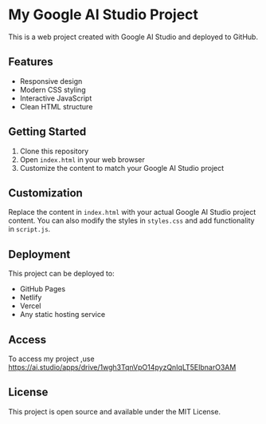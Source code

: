# My Google AI Studio Project

This is a web project created with Google AI Studio and deployed to GitHub.

## Features

- Responsive design
- Modern CSS styling
- Interactive JavaScript
- Clean HTML structure

## Getting Started

1. Clone this repository
2. Open `index.html` in your web browser
3. Customize the content to match your Google AI Studio project

## Customization

Replace the content in `index.html` with your actual Google AI Studio project content. You can also modify the styles in `styles.css` and add functionality in `script.js`.

## Deployment

This project can be deployed to:
- GitHub Pages
- Netlify
- Vercel
- Any static hosting service

## Access
To access my project ,use https://ai.studio/apps/drive/1wgh3TqnVpO14pyzQnIqLT5EIbnarO3AM

## License

This project is open source and available under the MIT License.
